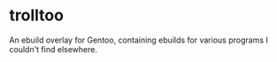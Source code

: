 # trolltoo
An ebuild overlay for Gentoo, containing ebuilds for various programs I couldn't find elsewhere. 
